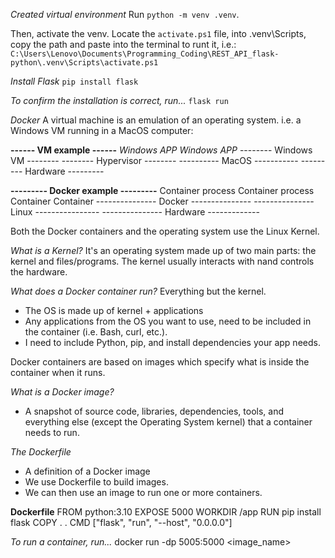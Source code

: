 *Created virtual environment*
    Run `python -m venv .venv`.

Then, activate the venv. Locate the `activate.ps1` file, into .venv\Scripts\, copy the path and paste into the terminal to runt it, i.e.:
    `C:\Users\Lenovo\Documents\Programming_Coding\REST_API_flask-python\.venv\Scripts\activate.ps1`

*Install Flask*
    `pip install flask`

*To confirm the installation is correct, run...*
    `flask run`


*Docker*
A virtual machine is an emulation of an operating system.
i.e. a Windows VM running in a MacOS computer:

**------ VM example ------**
*Windows APP    Windows APP*
-------- Windows VM --------
-------- Hypervisor --------
---------- MacOS -----------
--------- Hardware ---------

**--------- Docker example ---------**
Container process    Container process
Container            Container
--------------- Docker ---------------
--------------- Linux ----------------
--------------- Hardware -------------

Both the Docker containers and the operating system use the Linux Kernel.

*What is a Kernel?*
It's an operating system made up of two main parts: the kernel and files/programs.
The kernel usually interacts with nand controls the hardware.


*What does a Docker container run?*
Everything but the kernel.
 - The OS is made up of kernel + applications
 - Any applications from the OS you want to use, need to be included in the container (i.e. Bash, curl, etc.).
 - I need to include Python, pip, and install dependencies your app needs.

Docker containers are based on images which specify what is inside the container when it runs.

*What is a Docker image?*
 - A snapshot of source code, libraries, dependencies, tools, and everything else (except the Operating System kernel) that a container needs to run.

*The Dockerfile*
 - A definition of a Docker image
 - We use Dockerfile to build images.
 - We can then use an image to run one or more containers.

**Dockerfile**
FROM python:3.10
EXPOSE 5000
WORKDIR /app
RUN pip install flask
COPY . .
CMD ["flask", "run", "--host", "0.0.0.0"]


*To run a container, run...*
    docker run -dp 5005:5000 <image_name>


